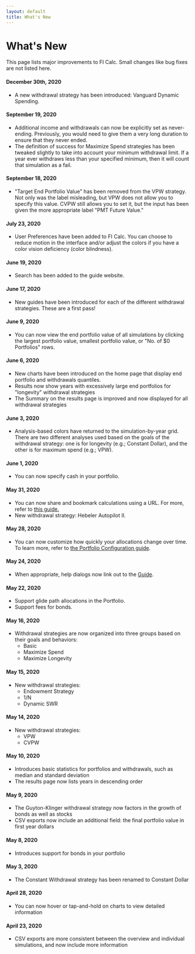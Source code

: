 ```yaml
---
layout: default
title: What's New
---
```


# What's New

This page lists major improvements to FI Calc. Small changes like bug fixes are
not listed here.

#### December 30th, 2020

- A new withdrawal strategy has been introduced: Vanguard Dynamic Spending.

#### September 19, 2020

- Additional income and withdrawals can now be explicitly set as never-ending.
  Previously, you would need to give them a very long duration to ensure that
  they never ended.
- The definition of success for Maximize Spend strategies has been tweaked
  slightly to take into account your minimum withdrawal limit. If a year ever
  withdraws less than your specified minimum, then it will count that simulation
  as a fail.

#### September 18, 2020

- "Target End Portfolio Value" has been removed from the VPW strategy. Not only
  was the label misleading, but VPW does not allow you to specify this value.
  CVPW still allows you to set it, but the input has been given the more
  appropriate label "PMT Future Value."

#### July 23, 2020

- User Preferences have been added to FI Calc. You can choose to reduce motion
  in the interface and/or adjust the colors if you have a color vision
  deficiency (color blindness).

#### June 19, 2020

- Search has been added to the guide website.

#### June 17, 2020

- New guides have been introduced for each of the different withdrawal
  strategies. These are a first pass!

#### June 9, 2020

- You can now view the end portfolio value of all simulations by clicking the
  largest portfolio value, smallest portfolio value, or "No. of \$0 Portfolios"
  rows.

#### June 6, 2020

- New charts have been introduced on the home page that display end portfolio
  and withdrawals quantiles.
- Results now show years with excessively large end portfolios for "longevity"
  withdrawal strategies
- The Summary on the results page is improved and now displayed for all
  withdrawal strategies

#### June 3, 2020

- Analysis-based colors have returned to the simulation-by-year grid. There are
  two different analyses used based on the goals of the withdrawal strategy: one
  is for longevity (e.g.; Constant Dollar), and the other is for maximum spend
  (e.g.; VPW).

#### June 1, 2020

- You can now specify cash in your portfolio.

#### May 31, 2020

- You can now share and bookmark calculations using a URL. For more, refer to
  [this guide.](/usage-guides/saving-calculations/)
- New withdrawal strategy: Hebeler Autopilot II.

#### May 28, 2020

- You can now customize how quickly your allocations change over time. To learn
  more, refer to [the Portfolio Configuration guide](/configuration/portfolio/).

#### May 24, 2020

- When appropriate, help dialogs now link out to the
  [Guide](https://ficalc.app/introduction/).

#### May 22, 2020

- Support glide path allocations in the Portfolio.
- Support fees for bonds.

#### May 16, 2020

- Withdrawal strategies are now organized into three groups based on their goals
  and behaviors:
  - Basic
  - Maximize Spend
  - Maximize Longevity

#### May 15, 2020

- New withdrawal strategies:
  - Endowment Strategy
  - 1/N
  - Dynamic SWR

#### May 14, 2020

- New withdrawal strategies:
  - VPW
  - CVPW

#### May 10, 2020

- Introduces basic statistics for portfolios and withdrawals, such as median and
  standard deviation
- The results page now lists years in descending order

#### May 9, 2020

- The Guyton-Klinger withdrawal strategy now factors in the growth of bonds as
  well as stocks
- CSV exports now include an additional field: the final portfolio value in
  first year dollars

#### May 8, 2020

- Introduces support for bonds in your portfolio

#### May 3, 2020

- The Constant Withdrawal strategy has been renamed to Constant Dollar

#### April 28, 2020

- You can now hover or tap-and-hold on charts to view detailed information

#### April 23, 2020

- CSV exports are more consistent between the overview and individual
  simulations, and now include more information
